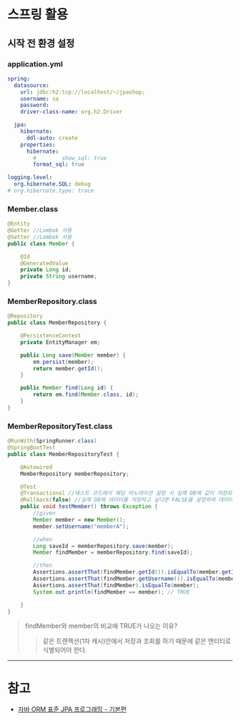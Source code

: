 # 스프링 활용

## 시작 전 환경 설정

### application.yml

```yml
spring:
  datasource:
    url: jdbc:h2:tcp://localhost/~/jpashop;
    username: sa
    password:
    driver-class-name: org.h2.Driver

  jpa:
    hibernate:
      ddl-auto: create
    properties:
      hibernate:
        #        show_sql: true
        format_sql: true

logging.level:
  org.hibernate.SQL: debug
# org.hibernate.type: trace
```

### Member.class

```java
@Entity
@Getter //Lombok 사용
@Setter //Lombok 사용
public class Member {

    @Id
    @GeneratedValue
    private Long id;
    private String username;
}

```

### MemberRepository.class

```java
@Repository
public class MemberRepository {

    @PersistenceContext
    private EntityManager em;

    public Long save(Member member) {
        em.persist(member);
        return member.getId();
    }

    public Member find(Long id) {
        return em.find(Member.class, id);
    }
}
```

### MemberRepositoryTest.class

```java
@RunWith(SpringRunner.class)
@SpringBootTest
public class MemberRepositoryTest {

    @Autowired
    MemberRepository memberRepository;

    @Test
    @Transactional //테스트 코드에서 해당 어노테이션 설정 시 실제 DB에 값이 저장되지 않음. Rollback 되기 때문이다.
    @Rollback(false) //실제 DB에 데이터를 저장하고 싶다면 FALSE를 설정하여 데이터를 남긴다.
    public void testMember() throws Exception {
        //given
        Member member = new Member();
        member.setUsername("memberA");

        //when
        Long saveId = memberRepository.save(member);
        Member findMember = memberRepository.find(saveId);

        //then
        Assertions.assertThat(findMember.getId()).isEqualTo(member.getId());
        Assertions.assertThat(findMember.getUsername()).isEqualTo(member.getUsername());
        Assertions.assertThat(findMember).isEqualTo(member);
        System.out.println(findMember == member); // TRUE

    }
}
```

> findMember와 member의 비교에 TRUE가 나오는 이유?
>
> > 같은 트랜젝션(1차 캐시)안에서 저장과 조회를 하기 때문에 같은 엔티티로 식별되어야 한다.

---

# 참고

- [자바 ORM 표준 JPA 프로그래밍 - 기본편](https://www.inflearn.com/course/ORM-JPA-Basic/lecture/21683?tab=curriculum&volume=1.00&quality=auto)

